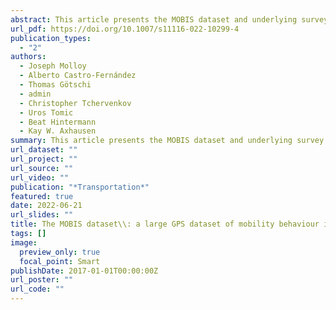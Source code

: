 ```yaml
---
abstract: This article presents the MOBIS dataset and underlying survey methods used in its collection. The MOBIS study was a nation-wide randomised controlled trial (RCT) of transport pricing in Switzerland, utilising a combination of postal recruitment, online surveys, and GPS tracking. 21,571 persons completed the first online survey, and 3680 persons completed 8 weeks of GPS tracking. Many continued tracking for over a year after the study was completed. In the field experiment, participants participated through the use of a GPS tracking app, Catch-my-Day, which logged their daily travel on different transport modes and imputed the trip segments and modes. The experiment lasted 8 weeks, bookended by two online surveys. After the first 4-week control phase, participants were split into two different treatment groups and a continued control group. An analysis of the survey participation shows that the technology is capable of supporting such an experiment on both Android and iOS, the two main mobile platforms. Significant differences in the engagement and attrition were observed between iOS and Android participants over the 8-week period. Finally, the attrition rate did not vary between treatment groups. This paper also reports on the wealth of data that are being made available for further research, which includes over 3 million trip stages and activities, labelled with transport mode and purpose, respectively.
url_pdf: https://doi.org/10.1007/s11116-022-10299-4
publication_types:
  - "2"
authors:
  - Joseph Molloy
  - Alberto Castro-Fernández
  - Thomas Götschi
  - admin
  - Christopher Tchervenkov
  - Uros Tomic
  - Beat Hintermann
  - Kay W. Axhausen
summary: This article presents the MOBIS dataset and underlying survey methods used in its collection. The MOBIS study was a nation-wide randomised controlled trial (RCT) of transport pricing in Switzerland, utilising a combination of postal recruitment, online surveys, and GPS tracking. 21,571 persons completed the first online survey, and 3680 persons completed 8 weeks of GPS tracking. Many continued tracking for over a year after the study was completed. In the field experiment, participants participated through the use of a GPS tracking app, Catch-my-Day, which logged their daily travel on different transport modes and imputed the trip segments and modes. The experiment lasted 8 weeks, bookended by two online surveys. After the first 4-week control phase, participants were split into two different treatment groups and a continued control group. An analysis of the survey participation shows that the technology is capable of supporting such an experiment on both Android and iOS, the two main mobile platforms. Significant differences in the engagement and attrition were observed between iOS and Android participants over the 8-week period. Finally, the attrition rate did not vary between treatment groups. This paper also reports on the wealth of data that are being made available for further research, which includes over 3 million trip stages and activities, labelled with transport mode and purpose, respectively.
url_dataset: ""
url_project: ""
url_source: ""
url_video: ""
publication: "*Transportation*"
featured: true
date: 2022-06-21
url_slides: ""
title: The MOBIS dataset\\: a large GPS dataset of mobility behaviour in Switzerland
tags: []
image:
  preview_only: true
  focal_point: Smart
publishDate: 2017-01-01T00:00:00Z
url_poster: ""
url_code: ""
---
```

